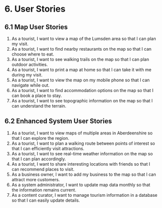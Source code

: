 # 6. User Stories

## 6.1 Map User Stories
1. As a tourist, I want to view a map of the Lumsden area so that I can plan my visit.
2. As a tourist, I want to find nearby restaurants on the map so that I can choose where to eat.
3. As a tourist, I want to see walking trails on the map so that I can plan outdoor activities.
4. As a tourist, I want to print a map at home so that I can take it with me during my visit.
5. As a tourist, I want to view the map on my mobile phone so that I can navigate while out.
6. As a tourist, I want to find accommodation options on the map so that I can book a place to stay.
7. As a tourist, I want to see topographic information on the map so that I can understand the terrain.

## 6.2 Enhanced System User Stories
1. As a tourist, I want to view maps of multiple areas in Aberdeenshire so that I can explore the region.
2. As a tourist, I want to plan a walking route between points of interest so that I can efficiently visit attractions.
3. As a tourist, I want to see real-time weather information on the map so that I can plan accordingly.
4. As a tourist, I want to share interesting locations with friends so that I can recommend places to visit.
5. As a business owner, I want to add my business to the map so that I can attract more customers.
6. As a system administrator, I want to update map data monthly so that the information remains current.
7. As a content curator, I want to manage tourism information in a database so that I can easily update details.